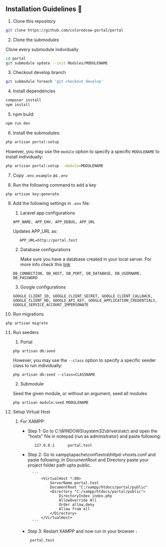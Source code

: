 ## Installation Guidelines :rocket:

1. Clone this repository
```sh
git clone https://github.com/coloredcow-portal/portal
```
2. Clone the submodules

Clone every submodule individually

```sh
cd portal
git submodule update --init Modules/MODULENAME
```
3. Checkout develop branch
```sh
git submodule foreach 'git checkout develop'
```

4. Install dependencies
```sh
composer install
npm install
```

5. npm build
```sh
npm run dev
```

6. Install the submodules:
```sh
php artisan portal:setup
```
However, you may use the ```module``` option to specify a specific ```MODULENAME``` to install individually:

```sh
php artisan portal:setup --module=MODULENAME
```

7. Copy `.env.example` as `.env`

8. Run the following command to add a key
```
php artisan key:generate
```
9. Add the following settings in `.env` file:
    1. Laravel app configurations
    ```
    APP_NAME, APP_ENV, APP_DEBUG, APP_URL
    ```

     Updates APP_URL as:
     ```
        APP_URL=http://portal.test
     ```

    2. Database configurations        
        
        Make sure you have a database created in your local server.
        For more info check this [link](https://www.youtube.com/watch?v=4geOENi3--M)
        
    ```
    DB_CONNECTION, DB_HOST, DB_PORT, DB_DATABASE, DB_USERNAME, DB_PASSWORD
    ```
    
    
    3. Google configurations
    ```
    GOOGLE_CLIENT_ID, GOOGLE_CLIENT_SECRET, GOOGLE_CLIENT_CALLBACK, GOOGLE_CLIENT_HD, GOOGLE_API_KEY, GOOGLE_APPLICATION_CREDENTIALS, GOOGLE_SERVICE_ACCOUNT_IMPERSONATE
    ```

10. Run migrations
```
php artisan migrate
```

11. Run seeders
    1. Portal
    ```
    php artisan db:seed
    ```
    However, you may use the ```--class``` option to specify a specific seeder class to run individually:
    ```
    php artisan db:seed --class=CLASSNAME
    ```
    2. Submodule

    Seed the given module, or without an argument, seed all modules
    ```
    php artisan module:seed MODULENAME
    ```

12. Setup Virtual Host
    1. For XAMPP:
        - Step 1: Go to C:\WINDOWS\system32\drivers\etc\ and open the "hosts" file in notepad (run as administrator) and paste following:
            
             ```
                127.0.0.1      portal.test
             ```   

        - Step 2: Go to xampp\apache\conf\extra\httpd-vhosts.conf and paste following:
                  In DocumentRoot and Directory paste your project folder path upto public.

                ```
                    <VirtualHost *:80>
                        ServerName portal.test
                        DocumentRoot "C:/xampp/htdocs/portal/public"
                        <Directory "C:/xampp/htdocs/portal/public">
                            DirectoryIndex index.php
                            AllowOverride All
                            Order allow,deny
                            Allow from all
                        </Directory>
                    </VirtualHost>
                ```

         - Step 3: Restart XAMPP and now run in your browser :
             
             ```
              portal.test
             ```           
